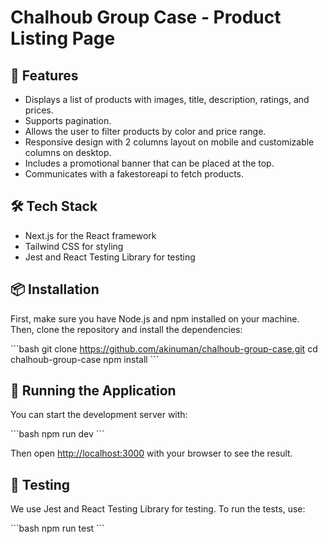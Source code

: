 # Chalhoub Group Case - Product Listing Page

## 🚀 Features

- Displays a list of products with images, title, description, ratings, and prices.
- Supports pagination.
- Allows the user to filter products by color and price range.
- Responsive design with 2 columns layout on mobile and customizable columns on desktop.
- Includes a promotional banner that can be placed at the top.
- Communicates with a fakestoreapi to fetch products.

## 🛠️ Tech Stack

- Next.js for the React framework
- Tailwind CSS for styling
- Jest and React Testing Library for testing

## 📦 Installation

First, make sure you have Node.js and npm installed on your machine. Then, clone the repository and install the dependencies:

\```bash
git clone https://github.com/akinuman/chalhoub-group-case.git
cd chalhoub-group-case
npm install
\```

## 🚀 Running the Application

You can start the development server with:

\```bash
npm run dev
\```

Then open [http://localhost:3000](http://localhost:3000) with your browser to see the result.

## 🧪 Testing

We use Jest and React Testing Library for testing. To run the tests, use:

\```bash
npm run test
\```
